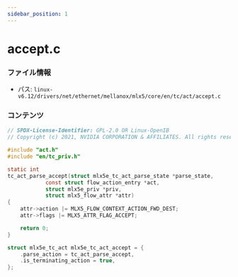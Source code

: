 ```yaml
---
sidebar_position: 1
---
```

# accept.c

### ファイル情報

- パス: `linux-v6.12/drivers/net/ethernet/mellanox/mlx5/core/en/tc/act/accept.c`

### コンテンツ

```c
// SPDX-License-Identifier: GPL-2.0 OR Linux-OpenIB
// Copyright (c) 2021, NVIDIA CORPORATION & AFFILIATES. All rights reserved.

#include "act.h"
#include "en/tc_priv.h"

static int
tc_act_parse_accept(struct mlx5e_tc_act_parse_state *parse_state,
		    const struct flow_action_entry *act,
		    struct mlx5e_priv *priv,
		    struct mlx5_flow_attr *attr)
{
	attr->action |= MLX5_FLOW_CONTEXT_ACTION_FWD_DEST;
	attr->flags |= MLX5_ATTR_FLAG_ACCEPT;

	return 0;
}

struct mlx5e_tc_act mlx5e_tc_act_accept = {
	.parse_action = tc_act_parse_accept,
	.is_terminating_action = true,
};

```
